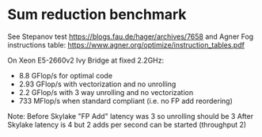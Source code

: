 # Sum reduction benchmark

See Stepanov test https://blogs.fau.de/hager/archives/7658
and Agner Fog instructions table: https://www.agner.org/optimize/instruction_tables.pdf


On Xeon E5-2660v2 Ivy Bridge at fixed 2.2GHz:
  - 8.8 GFlop/s for optimal code
  - 2.93 GFlop/s with vectorization and no unrolling
  - 2.2 GFlop/s with 3 way unrolling and no vectorization
  - 733 MFlop/s when standard compliant (i.e. no FP add reordering)

Note:
  Before Skylake "FP Add" latency was 3 so unrolling should be 3
  After Skylake latency is 4 but 2 adds per second can be started (throughput 2)
